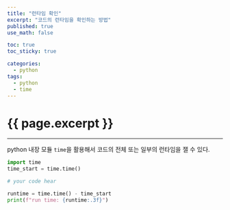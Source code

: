 ```yaml
---
title: "런타임 확인"
excerpt: "코드의 런타임을 확인하는 방법"
published: true
use_math: false

toc: true
toc_sticky: true

categories:
  - python
tags:
  - python
  - time
---
```

# {{ page.excerpt }}
---
python 내장 모듈 `time`을 활용해서 코드의 전체 또는 일부의 런타임을 잴 수 있다.  

```python
import time
time_start = time.time()

# your code hear

runtime = time.time() - time_start
print(f"run time: {runtime:.3f}")
```